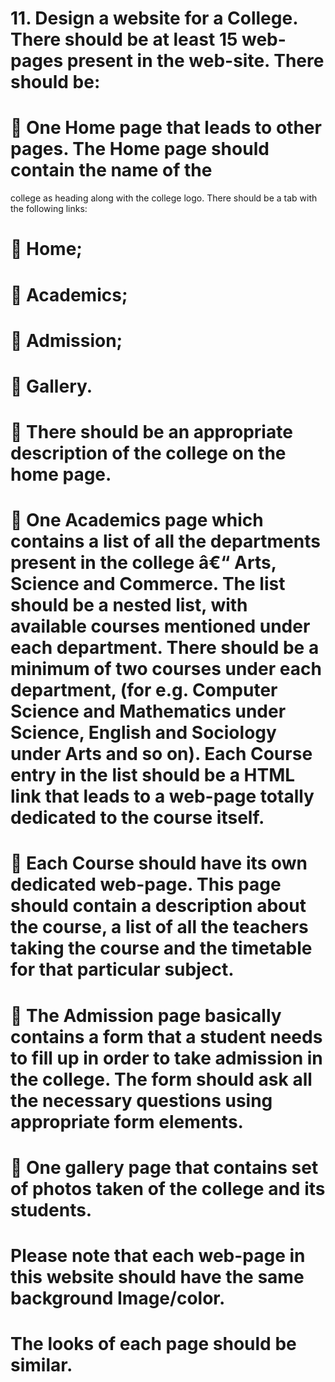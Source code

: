 # 11. Design a website for a College. There should be at least 15 web-pages present in the web-site. There should be:
#  One Home page that leads to other pages. The Home page should contain the name of the 
college as heading along with the college logo. There should be a tab with the following links:
  #  Home;
  #  Academics;
  #  Admission;
  #  Gallery.
  #  There should be an appropriate description of the college on the home page.
#  One Academics page which contains a list of all the departments present in the college â€“ Arts, Science and Commerce. The list should be a nested list, with available courses mentioned under each department. There should be a minimum of two courses under each department, (for e.g. Computer Science and Mathematics under Science, English and Sociology under Arts and so on). Each Course entry in the list should be a HTML link that leads to a web-page totally dedicated to the course itself.
#  Each Course should have its own dedicated web-page. This page should contain a description about the course, a list of all the teachers taking the course and the timetable for that particular subject.
#  The Admission page basically contains a form that a student needs to fill up in order to take admission in the college. The form should ask all the necessary questions using appropriate form elements.
#  One gallery page that contains set of photos taken of the college and its students.

# Please note that each web-page in this website should have the same background Image/color. 
# The looks of each page should be similar.
